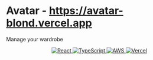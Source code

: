 # Avatar - https://avatar-blond.vercel.app

Manage your wardrobe


<p align="center">
    <a href="https://react.dev">
        <img src="https://img.shields.io/badge/react-%2320232a.svg?style=for-the-badge&logo=react&logoColor=%2361DAFB)" alt="React"/>
    </a>
    <a href="https://www.typescriptlang.org/">
        <img src="https://img.shields.io/badge/typescript-%23007ACC.svg?style=for-the-badge&logo=typescript&logoColor=white" alt="TypeScript"/>
    </a>
    <a href="https://aws.amazon.com/">
        <img src="https://img.shields.io/badge/Amazon_AWS-FF9900?style=for-the-badge&logo=amazonaws&logoColor=white" alt="AWS"/>
    </a>
    <a href="https://www.vercel.com/">
        <img src="https://img.shields.io/badge/Vercel-000000?style=for-the-badge&logo=vercel&logoColor=white" alt="Vercel"/>
    </a>
</p>
